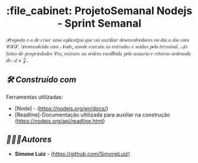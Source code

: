 
<h1 align="center">:file_cabinet: ProjetoSemanal Nodejs - Sprint Semanal </h1>

𝒫𝑟𝑜𝑝𝑜𝑠𝑡𝑎 𝑒 𝑎 𝑑𝑒 𝑐𝑟𝑖𝑎𝑟 𝑢𝑚𝑎 𝑎𝑝𝑙𝑖𝑐𝑎ç𝑎𝑜 𝑞𝑢𝑒 𝑣𝑎𝑖 𝑎𝑢𝑥𝑖𝑙𝑖𝑎𝑟 𝑑𝑒𝑠𝑒𝑛𝑣𝑜𝑙𝑣𝑒𝑑𝑜𝑟𝑒𝑠 𝑛𝑜 𝑑𝑖𝑎 𝑎 𝑑𝑖𝑎 𝑐𝑜𝑚 𝒞𝒮𝒮. 𝒟𝑒𝑠𝑒𝑛𝑣𝑜𝑙𝑣𝑖𝑑𝑎 𝑐𝑜𝑚 𝒩𝑜𝑑𝑒, 𝑎𝑜𝑛𝑑𝑒 𝑒𝑥𝑒𝑐𝑢𝑡𝑎 𝑎𝑠 𝑒𝑛𝑡𝑟𝑎𝑑𝑎𝑠 𝑒 𝑠𝑎𝑖𝑑𝑎𝑠 𝑝𝑒𝑙𝑜 𝑡𝑒𝑟𝑚𝑖𝑛𝑎𝑙. 𝒜𝑠 𝑙𝑖𝑠𝑡𝑎𝑠 𝑑𝑒 𝑝𝑟𝑜𝑝𝑟𝑖𝑒𝑑𝑎𝑑𝑒𝑠 𝒞𝑠𝑠, 𝑒𝑛𝑡𝑟𝑎𝑚 𝑛𝑎 𝑜𝑟𝑑𝑒𝑚 𝑒𝑠𝑐𝑜𝑙ℎ𝑖𝑑𝑎 𝑝𝑒𝑙𝑜 𝑢𝑠𝑢𝑎𝑟𝑖𝑜 𝑒 𝑟𝑒𝑡𝑜𝑟𝑛𝑎 𝑜𝑟𝑑𝑒𝑛𝑎𝑑𝑎 𝑑𝑒 𝒜 𝑎 𝒵.

## *🛠️ Construído com*

Ferramentas utilizadas:
* [Node] - (https://nodejs.org/en/docs/)
* [Readline]-Documentação ultilizada para auxiliar na construção (https://nodejs.org/api/readline.html)
## *🙋🏻‍♀️Autores*
* **Simone Luiz** - (https://github.com/SimoneLuiz)
